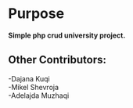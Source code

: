 # Purpose
  
**Simple php crud university project.**

## Other Contributors:  
  -Dajana Kuqi  
  -Mikel Shevroja  
  -Adelajda Muzhaqi  
